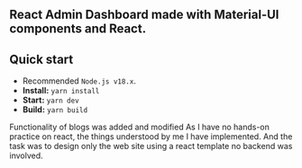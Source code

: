 ## React Admin Dashboard made with Material-UI components and React.

## Quick start

- Recommended `Node.js v18.x`.
- **Install:** `yarn install`
- **Start:** `yarn dev`
- **Build:** `yarn build`

Functionality of blogs was added and modified 
As I have no hands-on practice on react, the things understood by me I have implemented.
And the task was to design only the web site using a react template no backend was involved.
